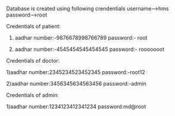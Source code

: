 Database is created using following crendentials
username-->hms
password-->root


Credentials of patient:
1) aadhar number:-9876678998766789
   password:- root

2) aadhar number:-4545454545454545
    password:- rooooooot


Credentials of doctor:

1)aadhar number:2345234523452345
  password:-root12
  
2)aadhar number:3456345634563456
  password:-admin


Credentials of admin:

 1)aadhar number:1234123412341234
   password:md@root
